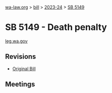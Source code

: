 [wa-law.org](/) > [bill](/bill/) > [2023-24](/bill/2023-24/) > [SB 5149](/bill/2023-24/sb/5149/)

# SB 5149 - Death penalty
[leg.wa.gov](https://app.leg.wa.gov/billsummary?BillNumber=5149&Year=2023&Initiative=false)

## Revisions
* [Original Bill](1/)

## Meetings